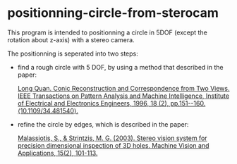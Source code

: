 # positionning-circle-from-sterocam

This program is intended to positionning a circle in 5DOF (except the rotation about z-axis) with a stereo camera.

The positionning is seperated into two steps:
- find a rough circle with 5 DOF, by using a method that described in the paper:

    [Long Quan. Conic Reconstruction and Correspondence from Two Views. IEEE Transactions on Pattern Analysis and Machine Intelligence, Institute of Electrical and Electronics Engineers, 1996, 18 (2), pp.151--160. ⟨10.1109/34.481540⟩.](https://ieeexplore.ieee.org/abstract/document/481540/)
- refine the circle by edges, which is described in the paper:

    [Malassiotis, S., & Strintzis, M. G. (2003). Stereo vision system for precision dimensional inspection of 3D holes. Machine Vision and Applications, 15(2), 101-113.](https://link.springer.com/article/10.1007/s00138-003-0132-3)